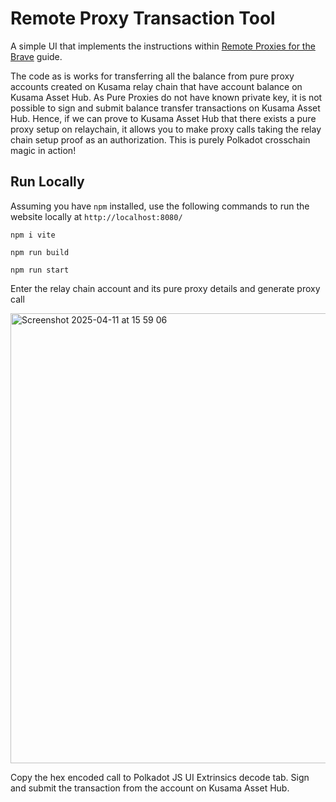 # Remote Proxy Transaction Tool

A simple UI that implements the instructions within [Remote Proxies for the Brave](https://blog.kchr.de/polkadot/guides/remote-proxies-for-the-braves/) guide.

The code as is works for transferring all the balance from pure proxy accounts created on Kusama relay chain that have account balance on Kusama Asset Hub.
As Pure Proxies do not have known private key, it is not possible to sign and submit balance transfer transactions on Kusama Asset Hub. Hence, if we can prove
to Kusama Asset Hub that there exists a pure proxy setup on relaychain, it allows you to make proxy calls taking the relay chain setup proof as an authorization.
This is purely Polkadot crosschain magic in action!

## Run Locally

Assuming you have `npm` installed, use the following commands to run the website locally at `http://localhost:8080/` 

```
npm i vite
```
```
npm run build
```
```
npm run start
```

Enter the relay chain account and its pure proxy details and generate proxy call

<img width="720" alt="Screenshot 2025-04-11 at 15 59 06" src="https://github.com/user-attachments/assets/0c2dfdb3-2d01-48bf-8009-6bc92b5048dd" />

Copy the hex encoded call to Polkadot JS UI Extrinsics decode tab. Sign and submit the transaction from the account on Kusama Asset Hub.
